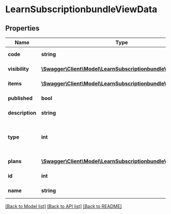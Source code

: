 # LearnSubscriptionbundleViewData

## Properties
Name | Type | Description | Notes
------------ | ------------- | ------------- | -------------
**code** | **string** | Subscription bundle code | 
**visibility** | [**\Swagger\Client\Model\LearnSubscriptionbundleViewVisibility[]**](LearnSubscriptionbundleViewVisibility.md) | Subscription bundle visibility | 
**items** | [**\Swagger\Client\Model\LearnSubscriptionbundleViewItems[]**](LearnSubscriptionbundleViewItems.md) | Subscription bundle items | 
**published** | **bool** | Subscription bundle published field | 
**description** | **string** | Subscription bundle description | 
**type** | **int** | Subscription bundle type (1 - &amp;quot;licenses&amp;quot; or 2 - &amp;quot;seats&amp;quot;) | 
**plans** | [**\Swagger\Client\Model\LearnSubscriptionbundleViewPlans[]**](LearnSubscriptionbundleViewPlans.md) | Subscription bundle plans | 
**id** | **int** | Subscription bundle ID | 
**name** | **string** | Subscription bundle name | 

[[Back to Model list]](../README.md#documentation-for-models) [[Back to API list]](../README.md#documentation-for-api-endpoints) [[Back to README]](../README.md)


